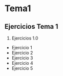 # Tema1

## Ejercicios Tema 1

1. Ejercicios 1.0
  * Ejercicio 1
  * Ejercicio 2
  * Ejercicio 3
  * Ejercicio 4
  * Ejercicio 5

